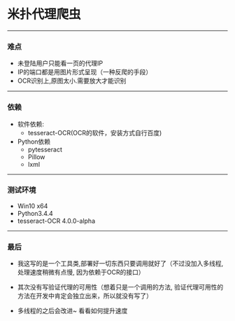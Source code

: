 # 米扑代理爬虫

---

<h3 id="Difficulty">难点</h3>

* 未登陆用户只能看一页的代理IP
* IP的端口都是用图片形式呈现（一种反爬的手段）
* OCR识别上,原图太小.需要放大才能识别

---

<h3 id="Dependency">依赖</h3>

* 软件依赖:
    * tesseract-OCR(OCR的软件，安装方式自行百度)
* Python依赖
    * pytesseract
    * Pillow
    * lxml

---

<h3 id="Env">测试环境</h3>

* Win10 x64
* Python3.4.4
* tesseract-OCR 4.0.0-alpha

---

<h3 id="LastButNotLeast">最后</h3>

* 我这写的是一个工具类,部署好一切东西只要调用就好了（不过没加入多线程, 处理速度稍微有点慢, 因为依赖于OCR的接口）
* 其次没有写验证代理的可用性（想着只是一个调用的方法, 验证代理可用性的方法在开发中肯定会独立出来，所以就没有写了）

* 多线程的之后会改进~ 看看如何提升速度